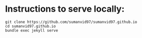 # Instructions to serve locally:

```
git clone https://github.com/sumanvid97/sumanvid97.github.io 
cd sumanvid97.github.io
bundle exec jekyll serve
``` 